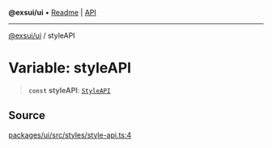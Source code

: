 **@exsui/ui** • [Readme](../README.md) \| [API](../globals.md)

***

[@exsui/ui](../README.md) / styleAPI

# Variable: styleAPI

> **`const`** **styleAPI**: [`StyleAPI`](../interfaces/StyleAPI.md)

## Source

[packages/ui/src/styles/style-api.ts:4](https://github.com/dirheimerb/exsui/blob/c97dab6/packages/ui/src/styles/style-api.ts#L4)
